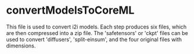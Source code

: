 # convertModelsToCoreML

This file is used to convert i2i models. Each step produces six files, which are then compressed into a zip file. The 'safetensors' or 'ckpt' files can be used to convert 'diffusers', 'split-einsum', and the four original files with dimensions.
